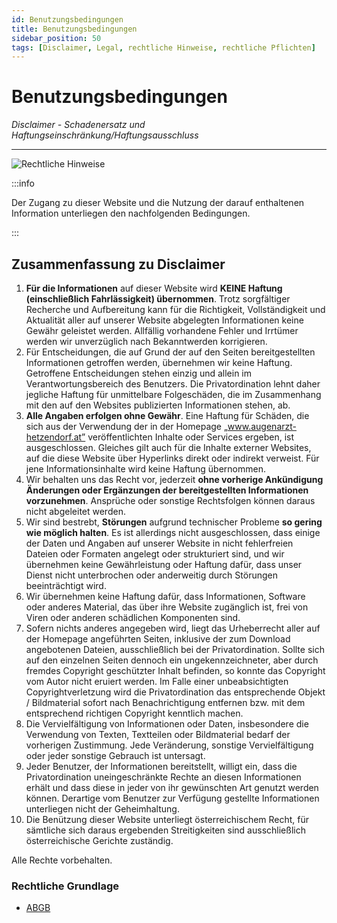 ```yaml
---
id: Benutzungsbedingungen
title: Benutzungsbedingungen
sidebar_position: 50
tags: [Disclaimer, Legal, rechtliche Hinweise, rechtliche Pflichten]
---
```


# Benutzungsbedingungen

*Disclaimer - Schadenersatz und Haftungseinschränkung/Haftungsausschluss*

------

![Rechtliche Hinweise](/Bilder/Rechtliche-Hinweise-Bild-5.png)

:::info

Der Zugang zu dieser Website und die Nutzung der darauf enthaltenen Information unterliegen den nachfolgenden Bedingungen.

:::

## Zusammenfassung zu Disclaimer

1. **Für die Informationen** auf dieser Website wird **KEINE Haftung  (einschließlich Fahrlässigkeit) übernommen**. Trotz sorgfältiger Recherche und Aufbereitung kann für die Richtigkeit, Vollständigkeit und Aktualität aller auf unserer Website abgelegten Informationen keine Gewähr geleistet werden. Allfällig vorhandene Fehler und Irrtümer werden wir unverzüglich nach Bekanntwerden korrigieren.
2. Für Entscheidungen, die auf Grund der auf den Seiten bereitgestellten Informationen getroffen werden, übernehmen wir keine Haftung. Getroffene Entscheidungen stehen einzig und allein im Verantwortungsbereich des Benutzers. Die Privatordination lehnt daher jegliche Haftung für unmittelbare Folgeschäden, die im Zusammenhang mit den auf  den Websites publizierten Informationen stehen, ab.
3. **Alle Angaben erfolgen ohne Gewähr**. Eine Haftung für Schäden, die sich aus der Verwendung der in der Homepage „www.augenarzt-hetzendorf.at” veröffentlichten Inhalte oder Services ergeben, ist ausgeschlossen. Gleiches gilt auch für die Inhalte externer Websites, auf die diese Website über Hyperlinks direkt oder indirekt verweist. Für jene Informationsinhalte wird keine Haftung übernommen.
4. Wir behalten uns das Recht vor, jederzeit **ohne vorherige Ankündigung Änderungen oder Ergänzungen der bereitgestellten Informationen vorzunehmen**. Ansprüche oder sonstige  Rechtsfolgen können daraus nicht abgeleitet werden.
5. Wir sind bestrebt, **Störungen** aufgrund technischer Probleme **so gering wie möglich halten**. Es ist allerdings nicht ausgeschlossen, dass einige der Daten und Angaben auf unserer Website in nicht fehlerfreien Dateien oder Formaten angelegt oder strukturiert sind, und wir übernehmen keine Gewährleistung oder Haftung dafür, dass unser Dienst nicht unterbrochen oder anderweitig durch Störungen beeinträchtigt wird.
6. Wir übernehmen keine Haftung dafür, dass Informationen, Software oder anderes Material, das über ihre Website zugänglich ist, frei von Viren oder anderen schädlichen Komponenten  sind.
7. Sofern nichts anderes angegeben wird, liegt das Urheberrecht aller auf  der Homepage angeführten Seiten, inklusive der zum Download angebotenen Dateien, ausschließlich bei der Privatordination. Sollte sich auf den einzelnen Seiten dennoch ein ungekennzeichneter,  aber durch fremdes Copyright geschützter Inhalt befinden, so konnte das Copyright vom Autor nicht eruiert werden. Im Falle einer unbeabsichtigten Copyrightverletzung wird die Privatordination das entsprechende Objekt / Bildmaterial sofort nach Benachrichtigung entfernen bzw. mit dem entsprechend richtigen Copyright kenntlich machen.
8. Die Vervielfältigung von Informationen oder Daten, insbesondere die Verwendung von Texten, Textteilen oder Bildmaterial bedarf der vorherigen Zustimmung. Jede Veränderung, sonstige Vervielfältigung oder jeder sonstige Gebrauch ist untersagt.
9. Jeder Benutzer, der Informationen bereitstellt, willigt ein, dass die Privatordination uneingeschränkte Rechte an diesen Informationen erhält und dass diese in jeder von ihr gewünschten Art genutzt werden können. Derartige vom Benutzer zur Verfügung gestellte Informationen unterliegen nicht der Geheimhaltung.
10. Die Benützung dieser Website unterliegt österreichischem Recht, für sämtliche sich daraus ergebenden Streitigkeiten sind ausschließlich österreichische Gerichte zuständig.

Alle Rechte vorbehalten.



### Rechtliche Grundlage

- [ABGB](https://www.jusline.at/gesetz/abgb)
